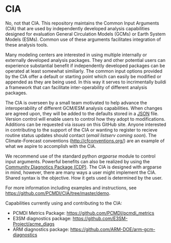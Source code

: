 # CIA

No, not that CIA.  This repository maintains the Common Input Arguments (CIA) that are used by independently developed analysis capabilities designed for evaluation General Circulation Models (GCMs) or Earth System Models (ESMs).  Common use of these arguments facilitates integration of these analysis tools.   

Many modeling centers are interested in using multiple internally or externally developed analysis packages.  They and other potential users can experience substantial benefit if independently developed packages can be operated at least somewhat similiarly.  The common input options provided by the CIA offer a default or starting point which can easily be modified or appended as they are being used.  In this way it serves to incrimentally buildi a framework that can facilitate inter-operability of different analysis packages.    

The CIA is overseen by a small team motivated to help advance the interoperability of different GCM/ESM analysis capabilities. When changes are agreed upon, they will be added to the defaults stored in a [JSON](json.org) file.  Version control will enable users to control how they adopt to modifications.  Additions can be requested via *issues* on this GitHub site.  Anyone interested in contributing to the support of the CIA or wanting to register to recieve routine status updates should contact (*email listserv coming soon*).     The Climate-Forecast conventions (http://cfconventions.org/) are an example of what we aspire to accomplish with the CIA.    

We recommend use of the standard python *argparse* module to control input arguments. Powerful benefits can also be realized by using the [Community Diagnotics Package (CDP)](https://github.com/CDAT/cdp). The CIA is designed with argparse in mind, however, there are many ways a user might implement the CIA. Shared syntax is the objective.  How it gets used is determined by the user.  

For more information including examples and instructions, see https://github.com/PCMDI/CIA/tree/master/demo. 

Capabilities currently using and contributing to the CIA:

  + PCMDI Metrics Package: https://github.com/PCMDI/pcmdi_metrics
  + E3SM diagnostics package: https://github.com/E3SM-Project/acme_diags
  + ARM diagnostics package: https://github.com/ARM-DOE/arm-gcm-diagnostics
  

  
